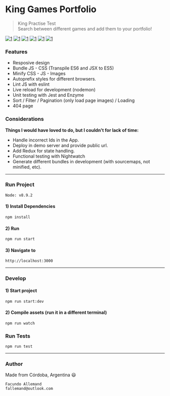 # King Games Portfolio

> King Practise Test  
> Search between different games and add them to your portfolio!

[![1](https://user-images.githubusercontent.com/16105726/46624693-f6c33d00-cb07-11e8-9a95-9cbe26c46c41.png)](https://user-images.githubusercontent.com/16105726/46624805-3558f780-cb08-11e8-9da7-a8d8713a12d1.png) 
[![1](https://user-images.githubusercontent.com/16105726/46624694-f6c33d00-cb07-11e8-8d90-51190ef4de4e.png)](https://user-images.githubusercontent.com/16105726/46624806-3558f780-cb08-11e8-9e8b-9f998e49a07b.png) 
[![1](https://user-images.githubusercontent.com/16105726/46624695-f75bd380-cb07-11e8-84f3-a1bcbcc5614b.png)](https://user-images.githubusercontent.com/16105726/46624807-3558f780-cb08-11e8-985a-8ecb6ff0c362.png) 
[![1](https://user-images.githubusercontent.com/16105726/46624696-f75bd380-cb07-11e8-977c-30245228b5e5.png)](https://user-images.githubusercontent.com/16105726/46624809-35f18e00-cb08-11e8-8f76-0f349dc24e0a.png) 
[![1](https://user-images.githubusercontent.com/16105726/46624697-f75bd380-cb07-11e8-8bec-e58dafd443f3.png)](https://user-images.githubusercontent.com/16105726/46624810-35f18e00-cb08-11e8-9f66-c00818024199.png) 
[![1](https://user-images.githubusercontent.com/16105726/46624698-f75bd380-cb07-11e8-8bef-4fb7a584e624.png)](https://user-images.githubusercontent.com/16105726/46624811-35f18e00-cb08-11e8-87d6-8e07061eccf9.png) 

### Features
- Resposive design
- Bundle JS - CSS (Transpile ES6 and JSX to ES5)
- Minify CSS - JS - Images
- Autoprefix styles for different browsers.
- Lint JS with eslint
- Live reload for development (nodemon)
- Unit testing with Jest and Enzyme
- Sort / Filter / Pagination (only load page images) / Loading
- 404 page

### Considerations
**Things I would have loved to do, but I couldn't for lack of time:**  
- Handle incorrect Ids in the App.
- Deploy in demo server and provide public url.
- Add Redux for state handling.  
- Functional testing with Nightwatch
- Generate different bundles in development (with sourcemaps, not minified, etc).

---
### Run Project
`Node: v8.9.2`  
#### 1) Install Dependencies
```
npm install
```
#### 2) Run
```
npm run start
```
#### 3) Navigate to
```
http://localhost:3000
```
---

### Develop
#### 1) Start project
```
npm run start:dev
```
#### 2) Compile assets (run it in a different terminal)
```
npm run watch
```

### Run Tests
```
npm run test
```
---

### Author
Made from Córdoba, Argentina :smiley:  
```
Facundo Allemand  
fallemand@outlook.com
``` 
